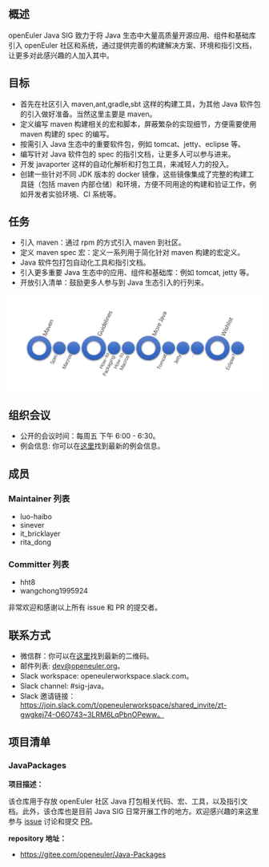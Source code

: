 ## 概述

openEuler Java SIG 致力于将 Java 生态中大量高质量开源应用、组件和基础库引入 openEuler 社区和系统，通过提供完善的构建解决方案、环境和指引文档，让更多对此感兴趣的人加入其中。


## 目标

- 首先在社区引入 maven,ant,gradle,sbt 这样的构建工具，为其他 Java 软件包的引入做好准备。当然这里主要是 maven。
- 定义编写 maven 构建相关的宏和脚本，屏蔽繁杂的实现细节，方便需要使用 maven 构建的 spec 的编写。
- 按需引入 Java 生态中的重要软件包，例如 tomcat、jetty、eclipse 等。
- 编写针对 Java 软件包的 spec 的指引文档，让更多人可以参与进来。
- 开发 javaporter 这样的自动化解析和打包工具，来减轻人力的投入。
- 创建一些针对不同 JDK 版本的 docker 镜像，这些镜像集成了完整的构建工具链（包括 maven 内部仓储）和环境，方便不同用途的构建和验证工作，例如开发者实验环境、CI 系统等。

## 任务

- 引入 maven：通过 rpm 的方式引入 maven 到社区。
- 定义 maven spec 宏：定义一系列用于简化针对 maven 构建的宏定义。
- Java 软件包打包自动化工具和指引文档。
- 引入更多重要 Java 生态中的应用、组件和基础库：例如 tomcat, jetty 等。
- 开放引入清单：鼓励更多人参与到 Java 生态引入的行列来。

![missions](missions.png)

## 组织会议

- 公开的会议时间：每周五 下午 6:00 - 6:30。
- 例会信息: 你可以在[这里][jp_issues]找到最新的例会信息。

## 成员

### Maintainer 列表

- luo-haibo
- sinever
- it_bricklayer
- rita_dong

### Committer 列表

- hht8 
- wangchong1995924 

非常欢迎和感谢以上所有 issue 和 PR 的提交者。

## 联系方式

- 微信群：你可以在[这里][wechat_barcode]找到最新的二维码。
- 邮件列表: dev@openeuler.org。
- Slack workspace: openeulerworkspace.slack.com。
- Slack channel: #sig-java。
- Slack 邀请链接：https://join.slack.com/t/openeulerworkspace/shared_invite/zt-gwgkej74-O6O743~3LRM6LqPbnOPeww。

## 项目清单

### JavaPackages

**项目描述：**

该仓库用于存放 openEuler 社区 Java 打包相关代码、宏、工具，以及指引文档。此外，该仓库也是目前 Java SIG 日常开展工作的地方。欢迎感兴趣的来这里参与 [issue][jp_issues] 讨论和提交 [PR][jp_prs]。

**repository 地址：**

- https://gitee.com/openeuler/Java-Packages

[jp_issues]: https://gitee.com/openeuler/Java-Packages/issues?utf8=%E2%9C%93&state=all&issue_search=java-sig+%E5%B7%A5%E4%BD%9C%E4%BE%8B%E4%BC%9A
[jp_prs]: https://gitee.com/openeuler/Java-Packages/pulls
[wechat_barcode]: https://gitee.com/openeuler/Java-Packages/issues/I1SBKG


